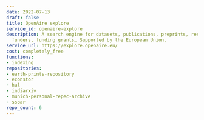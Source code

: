 ```yaml
---
date: 2022-07-13
draft: false
title: OpenAire explore
service_id: openaire-explore
description: A search engine for datasets, publications, preprints, research softwares,
  funders, funding grants… Supported by the European Union.
service_url: https://explore.openaire.eu/
cost: completely_free
functions:
- indexing
repositories:
- earth-prints-repository
- econstor
- hal
- indiarxiv
- munich-personal-repec-archive
- ssoar
repo_count: 6
---
```



